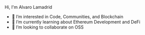 Hi, I'm Alvaro Lamadrid

- 👀 I’m interested in Code, Communities, and Blockchain
- 🌱 I’m currently learning about Ethereum Development and DeFi
- 💞️ I’m looking to collaborate on OSS


<!---
aglamadrid19/aglamadrid19 is a ✨ special ✨ repository because its `README.md` (this file) appears on your GitHub profile.
You can click the Preview link to take a look at your changes.
--->
